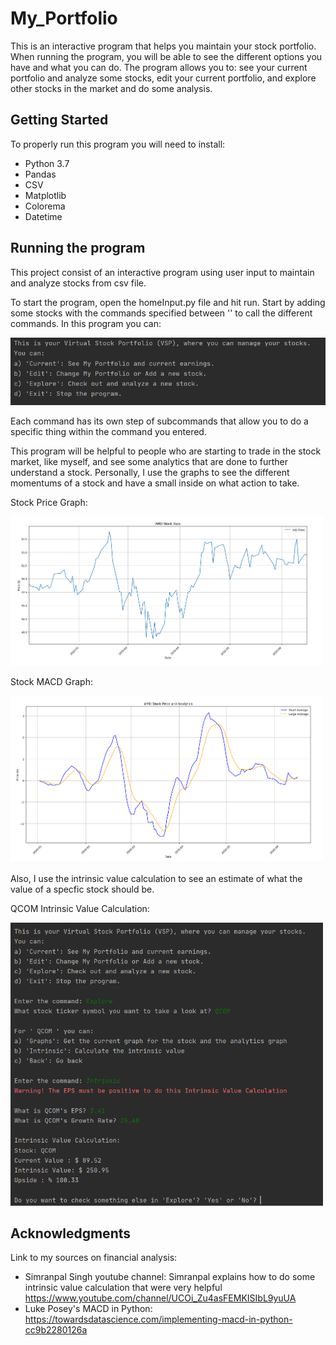# My_Portfolio
This is an interactive program that helps you maintain your stock portfolio. When running the program, you will be able to see the different options you have and what you can do. The program allows you to: see your current portfolio and analyze some stocks, edit your current portfolio, and explore other stocks in the market and do some analysis. 

Getting Started
-
To properly run this program you will need to install:
- Python 3.7
- Pandas
- CSV
- Matplotlib
- Colorema
- Datetime

Running the program
-
This project consist of an interactive program using user input to maintain and analyze stocks from csv file.

To start the program, open the homeInput.py file and hit run. Start by adding some stocks with the commands specified between '' to call the different commands. In this program you can:

<img src='images/Intro.PNG' width=1000>

Each command has its own step of subcommands that allow you to do a specific thing within the command you entered.

This program will be helpful to people who are starting to trade in the stock market, like myself, and see some analytics that are done to further understand a stock. Personally, I use the graphs to see the different momentums of a stock and have a small inside on what action to take. 

Stock Price Graph:

<img src='images/stock_graph.PNG' width=500>

Stock MACD Graph:

<img src='images/stock_macd.PNG' width=500 location=center>

Also, I use the intrinsic value calculation to see an estimate of what the value of a specfic stock should be. 

QCOM Intrinsic Value Calculation:

<img src='images/intrinsic_full.PNG' width=500 location=center>

Acknowledgments
-
Link to my sources on financial analysis:
- Simranpal Singh youtube channel: Simranpal explains how to do some intrinsic value calculation that were very helpful https://www.youtube.com/channel/UCOi_Zu4asFEMKISIbL9yuUA
- Luke Posey's MACD in Python: https://towardsdatascience.com/implementing-macd-in-python-cc9b2280126a
